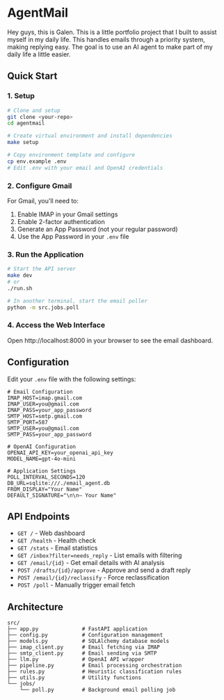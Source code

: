 # AgentMail

Hey guys, this is Galen. This is a little portfolio project that I built to assist myself in my daily life. This handles emails through a priority system, making replying easy. The goal is to use an AI agent to make part of my daily life a little easier. 

## Quick Start

### 1. Setup

```bash
# Clone and setup
git clone <your-repo>
cd agentmail

# Create virtual environment and install dependencies
make setup

# Copy environment template and configure
cp env.example .env
# Edit .env with your email and OpenAI credentials
```

### 2. Configure Gmail

For Gmail, you'll need to:
1. Enable IMAP in your Gmail settings
2. Enable 2-factor authentication
3. Generate an App Password (not your regular password)
4. Use the App Password in your `.env` file

### 3. Run the Application

```bash
# Start the API server
make dev
# or
./run.sh

# In another terminal, start the email poller
python -m src.jobs.poll
```

### 4. Access the Web Interface

Open http://localhost:8000 in your browser to see the email dashboard.

## Configuration

Edit your `.env` file with the following settings:

```env
# Email Configuration
IMAP_HOST=imap.gmail.com
IMAP_USER=you@gmail.com
IMAP_PASS=your_app_password
SMTP_HOST=smtp.gmail.com
SMTP_PORT=587
SMTP_USER=you@gmail.com
SMTP_PASS=your_app_password

# OpenAI Configuration
OPENAI_API_KEY=your_openai_api_key
MODEL_NAME=gpt-4o-mini

# Application Settings
POLL_INTERVAL_SECONDS=120
DB_URL=sqlite:///./email_agent.db
FROM_DISPLAY="Your Name"
DEFAULT_SIGNATURE="\n\n— Your Name"
```

## API Endpoints

- `GET /` - Web dashboard
- `GET /health` - Health check
- `GET /stats` - Email statistics
- `GET /inbox?filter=needs_reply` - List emails with filtering
- `GET /email/{id}` - Get email details with AI analysis
- `POST /drafts/{id}/approve` - Approve and send a draft reply
- `POST /email/{id}/reclassify` - Force reclassification
- `POST /poll` - Manually trigger email fetch

## Architecture

```
src/
├── app.py              # FastAPI application
├── config.py           # Configuration management
├── models.py           # SQLAlchemy database models
├── imap_client.py      # Email fetching via IMAP
├── smtp_client.py      # Email sending via SMTP
├── llm.py              # OpenAI API wrapper
├── pipeline.py         # Email processing orchestration
├── rules.py            # Heuristic classification rules
├── utils.py            # Utility functions
└── jobs/
    └── poll.py         # Background email polling job